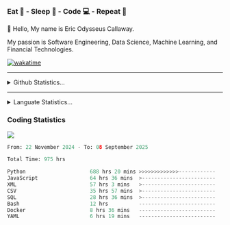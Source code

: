 <h3>Eat 🍴 - Sleep 🛌 - Code 💻 - Repeat 🔁</h3>

👋 Hello, My name is Eric Odysseus Callaway.

My passion is Software Engineering, Data Science, Machine Learning, and Financial Technologies.

[![wakatime](https://wakatime.com/badge/user/6717695f-6a13-47e3-aa16-c813e12c0985.svg)](https://wakatime.com/@6717695f-6a13-47e3-aa16-c813e12c0985)
<hr>
<details>
  <summary>
    Github Statistics...
  </summary>
    <p align="center">
      <img src="https://github-readme-stats.vercel.app/api?username=EricCallaway&show_icons=true"/>
    </p>
</details>
</hr>

<hr>
<details>
  <summary>
    Languate Statistics...
  </summary>
    <p align="center">
      <img src="https://wakatime.com/share/@Odysseus/6fc7c863-6fba-4e57-a6af-ed1f2fa8d560.svg"/>
    </p>
</details>
</hr>


<h3>Coding Statistics</h3>
<img src="https://wakatime.com/share/@Odysseus/5e02c832-9cc5-49a3-8f4c-bd2647d78fca.svg"/>
<!--START_SECTION:waka-->

```python
From: 22 November 2024 - To: 08 September 2025

Total Time: 975 hrs

Python                     688 hrs 20 mins >>>>>>>>>>>>>------------   52.80 %
JavaScript                 64 hrs 36 mins  >------------------------   04.96 %
XML                        57 hrs 3 mins   >------------------------   04.38 %
CSV                        35 hrs 57 mins  >------------------------   02.76 %
SQL                        28 hrs 36 mins  >------------------------   02.19 %
Bash                       12 hrs          -------------------------   00.92 %
Docker                     8 hrs 36 mins   -------------------------   00.66 %
YAML                       6 hrs 19 mins   -------------------------   00.49 %
```

<!--END_SECTION:waka-->
